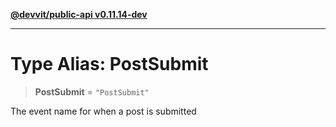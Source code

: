 [**@devvit/public-api v0.11.14-dev**](../README.md)

---

# Type Alias: PostSubmit

> **PostSubmit** = `"PostSubmit"`

The event name for when a post is submitted

